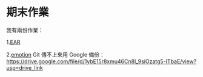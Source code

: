 # 期末作業

我有兩份作業：

1.[EAR]()

2.[emotion]()
Git 傳不上來用 Google 備份：https://drive.google.com/file/d/1ybE15r8xmu46Cn8l_9siOzatg5-ITbaE/view?usp=drive_link

